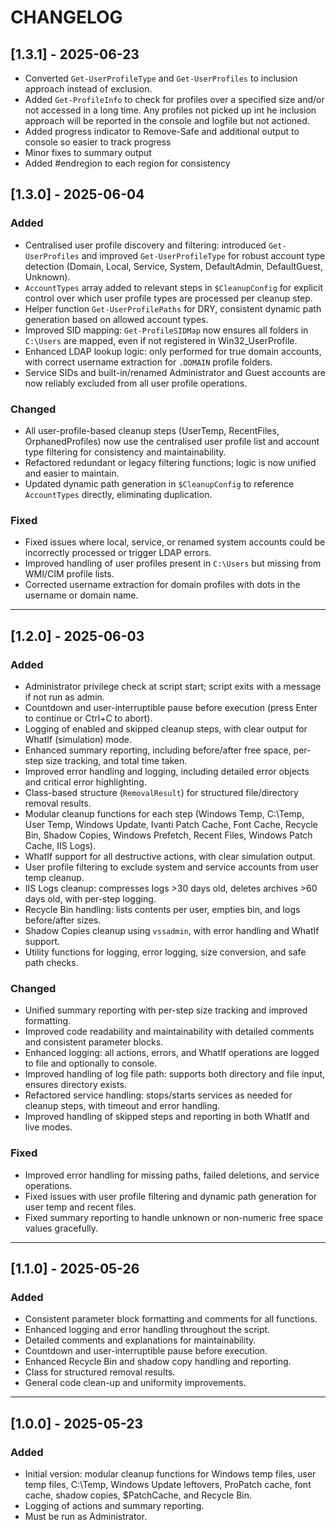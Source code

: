 # CHANGELOG

## [1.3.1] - 2025-06-23
- Converted `Get-UserProfileType` and `Get-UserProfiles` to inclusion approach instead of exclusion.
- Added `Get-ProfileInfo` to check for profiles over a specified size and/or not accessed in a long time. Any profiles not picked up int he inclusion approach will be reported in the console and logfile but not actioned.
- Added progress indicator to Remove-Safe and additional output to console so easier to track progress
- Minor fixes to summary output
- Added #endregion to each region for consistency

## [1.3.0] - 2025-06-04
### Added
- Centralised user profile discovery and filtering: introduced `Get-UserProfiles` and improved `Get-UserProfileType` for robust account type detection (Domain, Local, Service, System, DefaultAdmin, DefaultGuest, Unknown).
- `AccountTypes` array added to relevant steps in `$CleanupConfig` for explicit control over which user profile types are processed per cleanup step.
- Helper function `Get-UserProfilePaths` for DRY, consistent dynamic path generation based on allowed account types.
- Improved SID mapping: `Get-ProfileSIDMap` now ensures all folders in `C:\Users` are mapped, even if not registered in Win32_UserProfile.
- Enhanced LDAP lookup logic: only performed for true domain accounts, with correct username extraction for `.DOMAIN` profile folders.
- Service SIDs and built-in/renamed Administrator and Guest accounts are now reliably excluded from all user profile operations.

### Changed
- All user-profile-based cleanup steps (UserTemp, RecentFiles, OrphanedProfiles) now use the centralised user profile list and account type filtering for consistency and maintainability.
- Refactored redundant or legacy filtering functions; logic is now unified and easier to maintain.
- Updated dynamic path generation in `$CleanupConfig` to reference `AccountTypes` directly, eliminating duplication.

### Fixed
- Fixed issues where local, service, or renamed system accounts could be incorrectly processed or trigger LDAP errors.
- Improved handling of user profiles present in `C:\Users` but missing from WMI/CIM profile lists.
- Corrected username extraction for domain profiles with dots in the username or domain name.

---

## [1.2.0] - 2025-06-03
### Added
- Administrator privilege check at script start; script exits with a message if not run as admin.
- Countdown and user-interruptible pause before execution (press Enter to continue or Ctrl+C to abort).
- Logging of enabled and skipped cleanup steps, with clear output for WhatIf (simulation) mode.
- Enhanced summary reporting, including before/after free space, per-step size tracking, and total time taken.
- Improved error handling and logging, including detailed error objects and critical error highlighting.
- Class-based structure (`RemovalResult`) for structured file/directory removal results.
- Modular cleanup functions for each step (Windows Temp, C:\Temp, User Temp, Windows Update, Ivanti Patch Cache, Font Cache, Recycle Bin, Shadow Copies, Windows Prefetch, Recent Files, Windows Patch Cache, IIS Logs).
- WhatIf support for all destructive actions, with clear simulation output.
- User profile filtering to exclude system and service accounts from user temp cleanup.
- IIS Logs cleanup: compresses logs >30 days old, deletes archives >60 days old, with per-step logging.
- Recycle Bin handling: lists contents per user, empties bin, and logs before/after sizes.
- Shadow Copies cleanup using `vssadmin`, with error handling and WhatIf support.
- Utility functions for logging, error logging, size conversion, and safe path checks.

### Changed
- Unified summary reporting with per-step size tracking and improved formatting.
- Improved code readability and maintainability with detailed comments and consistent parameter blocks.
- Enhanced logging: all actions, errors, and WhatIf operations are logged to file and optionally to console.
- Improved handling of log file path: supports both directory and file input, ensures directory exists.
- Refactored service handling: stops/starts services as needed for cleanup steps, with timeout and error handling.
- Improved handling of skipped steps and reporting in both WhatIf and live modes.

### Fixed
- Improved error handling for missing paths, failed deletions, and service operations.
- Fixed issues with user profile filtering and dynamic path generation for user temp and recent files.
- Fixed summary reporting to handle unknown or non-numeric free space values gracefully.

---

## [1.1.0] - 2025-05-26
### Added
- Consistent parameter block formatting and comments for all functions.
- Enhanced logging and error handling throughout the script.
- Detailed comments and explanations for maintainability.
- Countdown and user-interruptible pause before execution.
- Enhanced Recycle Bin and shadow copy handling and reporting.
- Class for structured removal results.
- General code clean-up and uniformity improvements.

---

## [1.0.0] - 2025-05-23
### Added
- Initial version: modular cleanup functions for Windows temp files, user temp files, C:\Temp, Windows Update leftovers, ProPatch cache, font cache, shadow copies, $PatchCache, and Recycle Bin.
- Logging of actions and summary reporting.
- Must be run as Administrator.